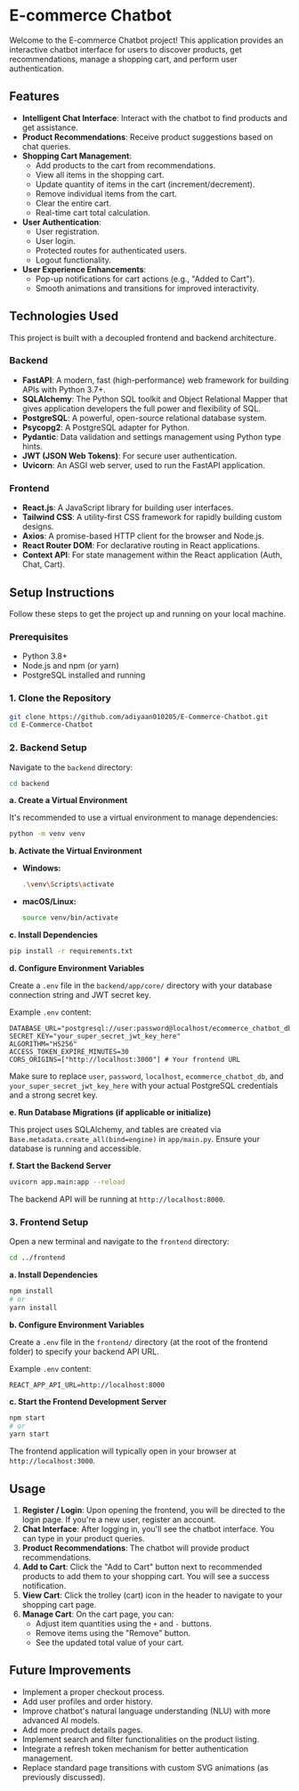 # E-commerce Chatbot

Welcome to the E-commerce Chatbot project! This application provides an interactive chatbot interface for users to discover products, get recommendations, manage a shopping cart, and perform user authentication.

## Features

*   **Intelligent Chat Interface**: Interact with the chatbot to find products and get assistance.
*   **Product Recommendations**: Receive product suggestions based on chat queries.
*   **Shopping Cart Management**:
    *   Add products to the cart from recommendations.
    *   View all items in the shopping cart.
    *   Update quantity of items in the cart (increment/decrement).
    *   Remove individual items from the cart.
    *   Clear the entire cart.
    *   Real-time cart total calculation.
*   **User Authentication**:
    *   User registration.
    *   User login.
    *   Protected routes for authenticated users.
    *   Logout functionality.
*   **User Experience Enhancements**:
    *   Pop-up notifications for cart actions (e.g., "Added to Cart").
    *   Smooth animations and transitions for improved interactivity.

## Technologies Used

This project is built with a decoupled frontend and backend architecture.

### Backend

*   **FastAPI**: A modern, fast (high-performance) web framework for building APIs with Python 3.7+.
*   **SQLAlchemy**: The Python SQL toolkit and Object Relational Mapper that gives application developers the full power and flexibility of SQL.
*   **PostgreSQL**: A powerful, open-source relational database system.
*   **Psycopg2**: A PostgreSQL adapter for Python.
*   **Pydantic**: Data validation and settings management using Python type hints.
*   **JWT (JSON Web Tokens)**: For secure user authentication.
*   **Uvicorn**: An ASGI web server, used to run the FastAPI application.

### Frontend

*   **React.js**: A JavaScript library for building user interfaces.
*   **Tailwind CSS**: A utility-first CSS framework for rapidly building custom designs.
*   **Axios**: A promise-based HTTP client for the browser and Node.js.
*   **React Router DOM**: For declarative routing in React applications.
*   **Context API**: For state management within the React application (Auth, Chat, Cart).

## Setup Instructions

Follow these steps to get the project up and running on your local machine.

### Prerequisites

*   Python 3.8+
*   Node.js and npm (or yarn)
*   PostgreSQL installed and running

### 1. Clone the Repository

```bash
git clone https://github.com/adiyaan010205/E-Commerce-Chatbot.git
cd E-Commerce-Chatbot
```

### 2. Backend Setup

Navigate to the `backend` directory:

```bash
cd backend
```

**a. Create a Virtual Environment**

It's recommended to use a virtual environment to manage dependencies:

```bash
python -m venv venv
```

**b. Activate the Virtual Environment**

*   **Windows:**
    ```bash
    .\venv\Scripts\activate
    ```
*   **macOS/Linux:**
    ```bash
    source venv/bin/activate
    ```

**c. Install Dependencies**

```bash
pip install -r requirements.txt
```

**d. Configure Environment Variables**

Create a `.env` file in the `backend/app/core/` directory with your database connection string and JWT secret key.

Example `.env` content:

```
DATABASE_URL="postgresql://user:password@localhost/ecommerce_chatbot_db"
SECRET_KEY="your_super_secret_jwt_key_here"
ALGORITHM="HS256"
ACCESS_TOKEN_EXPIRE_MINUTES=30
CORS_ORIGINS=["http://localhost:3000"] # Your frontend URL
```

Make sure to replace `user`, `password`, `localhost`, `ecommerce_chatbot_db`, and `your_super_secret_jwt_key_here` with your actual PostgreSQL credentials and a strong secret key.

**e. Run Database Migrations (if applicable or initialize)**

This project uses SQLAlchemy, and tables are created via `Base.metadata.create_all(bind=engine)` in `app/main.py`. Ensure your database is running and accessible.

**f. Start the Backend Server**

```bash
uvicorn app.main:app --reload
```

The backend API will be running at `http://localhost:8000`.

### 3. Frontend Setup

Open a new terminal and navigate to the `frontend` directory:

```bash
cd ../frontend
```

**a. Install Dependencies**

```bash
npm install
# or
yarn install
```

**b. Configure Environment Variables**

Create a `.env` file in the `frontend/` directory (at the root of the frontend folder) to specify your backend API URL.

Example `.env` content:

```
REACT_APP_API_URL=http://localhost:8000
```

**c. Start the Frontend Development Server**

```bash
npm start
# or
yarn start
```

The frontend application will typically open in your browser at `http://localhost:3000`.

## Usage

1.  **Register / Login**: Upon opening the frontend, you will be directed to the login page. If you're a new user, register an account.
2.  **Chat Interface**: After logging in, you'll see the chatbot interface. You can type in your product queries.
3.  **Product Recommendations**: The chatbot will provide product recommendations.
4.  **Add to Cart**: Click the "Add to Cart" button next to recommended products to add them to your shopping cart. You will see a success notification.
5.  **View Cart**: Click the trolley (cart) icon in the header to navigate to your shopping cart page.
6.  **Manage Cart**: On the cart page, you can:
    *   Adjust item quantities using the `+` and `-` buttons.
    *   Remove items using the "Remove" button.
    *   See the updated total value of your cart.

## Future Improvements

*   Implement a proper checkout process.
*   Add user profiles and order history.
*   Improve chatbot's natural language understanding (NLU) with more advanced AI models.
*   Add more product details pages.
*   Implement search and filter functionalities on the product listing.
*   Integrate a refresh token mechanism for better authentication management.
*   Replace standard page transitions with custom SVG animations (as previously discussed).
